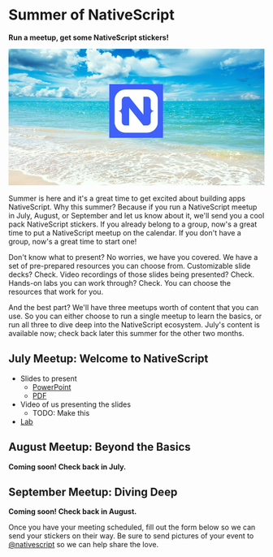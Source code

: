 # Summer of NativeScript

**Run a meetup, get some NativeScript stickers!**

![](logo.png)

Summer is here and it's a great time to get excited about building apps NativeScript. Why this summer? Because if you run a NativeScript meetup in July, August, or September and let us know about it, we'll send you a cool pack NativeScript stickers. If you already belong to a group, now's a great time to put a NativeScript meetup on the calendar. If you don't have a group, now's a great time to start one!

Don't know what to present? No worries, we have you covered. We have a set of pre-prepared resources you can choose from. Customizable slide decks? Check. Video recordings of those slides being presented? Check. Hands-on labs you can work through? Check. You can choose the resources that work for you.

And the best part? We'll have three meetups worth of content that you can use. So you can either choose to run a single meetup to learn the basics, or run all three to dive deep into the NativeScript ecosystem. July's content is available now; check back later this summer for the other two months.

## July Meetup: Welcome to NativeScript

* Slides to present
    * [PowerPoint](july/slides.pptx)
    * [PDF](july/slides.pdf)
* Video of us presenting the slides
    * TODO: Make this
* [Lab](july/lab.md)

## August Meetup: Beyond the Basics

**Coming soon! Check back in July.**

## September Meetup: Diving Deep

**Coming soon! Check back in August.**

Once you have your meeting scheduled, fill out the form below so we can send your stickers on their way. Be sure to send pictures of your event to [@nativescript](https://twitter.com/nativescript) so we can help share the love.